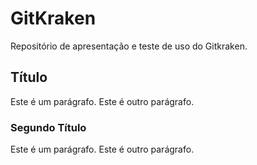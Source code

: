 # GitKraken
Repositório de apresentação e teste de uso do Gitkraken.

## Título
Este é um parágrafo.
Este é outro parágrafo.

### Segundo Título
Este é um parágrafo.
Este é outro parágrafo.
